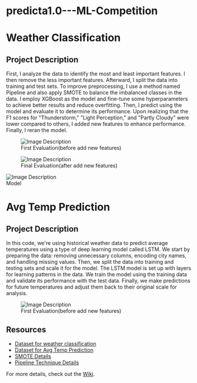 # predicta1.0---ML-Competition

<!DOCTYPE html>
<html lang="en">
<head>
    <meta charset="UTF-8">
    <meta name="viewport" content="width=device-width, initial-scale=1.0">
</head>
      <h1>Weather Classification</h1>

<body>
    <h2>Project Description</h2>
    <p>
        First, I analyze the data to identify the most and least important features. I then remove the less important features. Afterward, I split the data into training and test sets. To improve preprocessing, I use a method named Pipeline and also apply SMOTE to balance the imbalanced classes in the data. I employ XGBoost as the model and fine-tune some hyperparameters to achieve better results and reduce overfitting. Then, I predict using the model and evaluate it to determine its performance. Upon realizing that the F1 scores for "Thunderstorm," "Light Perception," and "Partly Cloudy" were lower compared to others, I added new features to enhance performance. Finally, I reran the model.
    </p>
   <figure>
        <img src="https://private-user-images.githubusercontent.com/133969661/343965090-c1675022-a2e7-4303-b00c-92530aeb2088.png?jwt=eyJhbGciOiJIUzI1NiIsInR5cCI6IkpXVCJ9.eyJpc3MiOiJnaXRodWIuY29tIiwiYXVkIjoicmF3LmdpdGh1YnVzZXJjb250ZW50LmNvbSIsImtleSI6ImtleTUiLCJleHAiOjE3MTk1MjY0MTEsIm5iZiI6MTcxOTUyNjExMSwicGF0aCI6Ii8xMzM5Njk2NjEvMzQzOTY1MDkwLWMxNjc1MDIyLWEyZTctNDMwMy1iMDBjLTkyNTMwYWViMjA4OC5wbmc_WC1BbXotQWxnb3JpdGhtPUFXUzQtSE1BQy1TSEEyNTYmWC1BbXotQ3JlZGVudGlhbD1BS0lBVkNPRFlMU0E1M1BRSzRaQSUyRjIwMjQwNjI3JTJGdXMtZWFzdC0xJTJGczMlMkZhd3M0X3JlcXVlc3QmWC1BbXotRGF0ZT0yMDI0MDYyN1QyMjA4MzFaJlgtQW16LUV4cGlyZXM9MzAwJlgtQW16LVNpZ25hdHVyZT1lNmE4N2ZlMWYyNGJjZGM0ZWZhZjRlNTgxZTEzODM1NzNiZTYyNTAyYjJkNmQ5MzJlYmFiYzg0NTg3NDI4OWNiJlgtQW16LVNpZ25lZEhlYWRlcnM9aG9zdCZhY3Rvcl9pZD0wJmtleV9pZD0wJnJlcG9faWQ9MCJ9.S5jMlnwQarDqXRwKZM_9SnzvYBeQKdJyT0ZtCioNJE4" alt="Image Description">
        <figcaption>First Evaluation(before add new features)</figcaption>
    </figure>
  <figure>
        <img src="https://private-user-images.githubusercontent.com/133969661/343965206-1954ea4d-487a-4c4f-a2bf-2de52a83769d.png?jwt=eyJhbGciOiJIUzI1NiIsInR5cCI6IkpXVCJ9.eyJpc3MiOiJnaXRodWIuY29tIiwiYXVkIjoicmF3LmdpdGh1YnVzZXJjb250ZW50LmNvbSIsImtleSI6ImtleTUiLCJleHAiOjE3MTk1MjY0MTEsIm5iZiI6MTcxOTUyNjExMSwicGF0aCI6Ii8xMzM5Njk2NjEvMzQzOTY1MjA2LTE5NTRlYTRkLTQ4N2EtNGM0Zi1hMmJmLTJkZTUyYTgzNzY5ZC5wbmc_WC1BbXotQWxnb3JpdGhtPUFXUzQtSE1BQy1TSEEyNTYmWC1BbXotQ3JlZGVudGlhbD1BS0lBVkNPRFlMU0E1M1BRSzRaQSUyRjIwMjQwNjI3JTJGdXMtZWFzdC0xJTJGczMlMkZhd3M0X3JlcXVlc3QmWC1BbXotRGF0ZT0yMDI0MDYyN1QyMjA4MzFaJlgtQW16LUV4cGlyZXM9MzAwJlgtQW16LVNpZ25hdHVyZT02ZTYyNmM3YWEyNmE2MDllMGJhODliMTc4YTRiYTUwN2NlNGUzZDFhNGFkMWQ0ZDE4NjQxNDBhY2I0MGFmOWU3JlgtQW16LVNpZ25lZEhlYWRlcnM9aG9zdCZhY3Rvcl9pZD0wJmtleV9pZD0wJnJlcG9faWQ9MCJ9.IG4cdzJqranbQuFMmY-edldWTf3vF8I3uaCV7pOT2k0" alt="Image Description">
        <figcaption>Final Evaluation(after add new features)</figcaption>
    </figure>
  <img src="https://private-user-images.githubusercontent.com/133969661/343965162-95638f93-2b90-49bf-974f-9bc3341cf52f.png?jwt=eyJhbGciOiJIUzI1NiIsInR5cCI6IkpXVCJ9.eyJpc3MiOiJnaXRodWIuY29tIiwiYXVkIjoicmF3LmdpdGh1YnVzZXJjb250ZW50LmNvbSIsImtleSI6ImtleTUiLCJleHAiOjE3MTk1MjY0MTEsIm5iZiI6MTcxOTUyNjExMSwicGF0aCI6Ii8xMzM5Njk2NjEvMzQzOTY1MTYyLTk1NjM4ZjkzLTJiOTAtNDliZi05NzRmLTliYzMzNDFjZjUyZi5wbmc_WC1BbXotQWxnb3JpdGhtPUFXUzQtSE1BQy1TSEEyNTYmWC1BbXotQ3JlZGVudGlhbD1BS0lBVkNPRFlMU0E1M1BRSzRaQSUyRjIwMjQwNjI3JTJGdXMtZWFzdC0xJTJGczMlMkZhd3M0X3JlcXVlc3QmWC1BbXotRGF0ZT0yMDI0MDYyN1QyMjA4MzFaJlgtQW16LUV4cGlyZXM9MzAwJlgtQW16LVNpZ25hdHVyZT1mY2EwNzA5YmY3ZjRjMzU0YzE1MDNlNjhlMDc4NGFkZGE3OGIwYWVlYjc3YTlmYTdiNmRmODBhNDJkNDY5NDNmJlgtQW16LVNpZ25lZEhlYWRlcnM9aG9zdCZhY3Rvcl9pZD0wJmtleV9pZD0wJnJlcG9faWQ9MCJ9.cVXgMiIZhd43OsX1TUZenDnmEz2f4LQb3PmnWQfKsmo" alt="Image Description">
        <figcaption>Model</figcaption>
    </figure>
</body>

  <h1>Avg Temp Prediction</h1>

<body>
    <h2>Project Description</h2>
    <p>In this code, we're using historical weather data to predict average temperatures using a type of deep learning model called LSTM. We start by preparing the data: removing unnecessary columns, encoding city names, and handling missing values. Then, we split the data into training and testing sets and scale it for the model. The LSTM model is set up with layers for learning patterns in the data. We train the model using the training data and validate its performance with the test data. Finally, we make predictions for future temperatures and adjust them back to their original scale for analysis.
    </p>

   <figure>
        <img src="https://private-user-images.githubusercontent.com/133969661/343966872-b7bba123-2346-4397-8a04-9eee6ba5d92d.png?jwt=eyJhbGciOiJIUzI1NiIsInR5cCI6IkpXVCJ9.eyJpc3MiOiJnaXRodWIuY29tIiwiYXVkIjoicmF3LmdpdGh1YnVzZXJjb250ZW50LmNvbSIsImtleSI6ImtleTUiLCJleHAiOjE3MTk1MjY5MjUsIm5iZiI6MTcxOTUyNjYyNSwicGF0aCI6Ii8xMzM5Njk2NjEvMzQzOTY2ODcyLWI3YmJhMTIzLTIzNDYtNDM5Ny04YTA0LTllZWU2YmE1ZDkyZC5wbmc_WC1BbXotQWxnb3JpdGhtPUFXUzQtSE1BQy1TSEEyNTYmWC1BbXotQ3JlZGVudGlhbD1BS0lBVkNPRFlMU0E1M1BRSzRaQSUyRjIwMjQwNjI3JTJGdXMtZWFzdC0xJTJGczMlMkZhd3M0X3JlcXVlc3QmWC1BbXotRGF0ZT0yMDI0MDYyN1QyMjE3MDVaJlgtQW16LUV4cGlyZXM9MzAwJlgtQW16LVNpZ25hdHVyZT02Y2E1YmFjMTI5NGY1NzViMWU5MzIwYTc4OGFiOWQyNDZhNDgyOThlZTI0N2I3ZjhiY2MyN2IzZTA1ODllYTUwJlgtQW16LVNpZ25lZEhlYWRlcnM9aG9zdCZhY3Rvcl9pZD0wJmtleV9pZD0wJnJlcG9faWQ9MCJ9.vBfneg56ksbMcRKwxbyvhuYpBm-Le_9lc-3OqDLpVqg" alt="Image Description">
        <figcaption>First Evaluation(before add new features)</figcaption>
    </figure>
</body>

<h2>Resources</h2>

<ul>
    <li><a href="https://www.kaggle.com/competitions/predicta-1-0-predict-the-unpredictable-part-2/data">Dataset for weather classification</a></li>
    <li><a href="[/code/preprocess.py](https://www.kaggle.com/competitions/predicta-1-0-predict-the-unpredictable/data)">Dataset for Avg Temp Prediction</a></li>
    <li><a href="https://www.geeksforgeeks.org/smote-for-imbalanced-classification-with-python/">SMOTE Details</a></li>
    <li><a href="https://medium.com/analytics-vidhya/how-to-apply-preprocessing-steps-in-a-pipeline-only-to-specific-features-4e91fe45dfb8)">Pipeline Technique Details</a></li>
</ul>

<p>For more details, check out the <a href="https://github.com/yourusername/yourrepository/wiki">Wiki</a>.</p>

</body>
</html>

</html>
